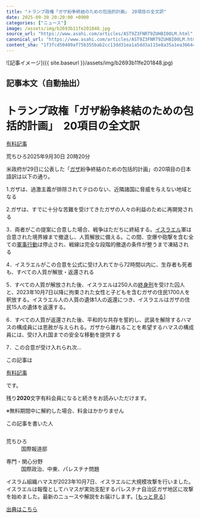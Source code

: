 ```yaml
---
title: "トランプ政権「ガザ紛争終結のための包括的計画」 20項目の全文訳"
date: 2025-09-30 20:20:00 +0900
categories: ["ニュース"]
image: /assets/img/b2693b11fe201848.jpg
source_url: "https://www.asahi.com/articles/AST9Z3FNRT9ZUHBI00LM.html"
canonical_url: "https://www.asahi.com/articles/AST9Z3FNRT9ZUHBI00LM.html"
content_sha: "1f3fcd50409af75b355bab2cc13dd31ea1a5dd3a115e8a35a1ea3664405e9c63"
---
```


![記事イメージ]({{ site.baseurl }}/assets/img/b2693b11fe201848.jpg)

## 記事本文（自動抽出）
<div><main role="main" id="main"><p></p><div class="y_Qv3"><h1>トランプ政権「ガザ紛争終結のための包括的計画」　20項目の全文訳</h1><div class="mhPng"><p><span class="fNPYU Q_Shz"><a href="//www.asahi.com/news/gold.html?iref=com_gold">有料記事</a></span></p><span class="H8KYB">荒ちひろ</span><span class="UDj4P"><time datetime="2025-09-30T11:20:00.000Z">2025年9月30日 20時20分</time></span></div></div><p id="gsm_above_SnsUtilityArea"></p><p x-component-name="CommentHeadline" x-component-data='{"commentCount":0,"commentators":[],"mode":"pc"}'></p><div class="nfyQp"><p>米政府が29日に公表した「<a href="//www.asahi.com/topics/word/%E3%83%91%E3%83%AC%E3%82%B9%E3%83%81%E3%83%8A%E8%87%AA%E6%B2%BB%E5%8C%BA%E3%82%AC%E3%82%B6.html" title="ガザ のトピックスを開く" class="eWgMZ">ガザ</a>紛争終結のための包括的計画」の20項目の日本語訳は以下の通り。</p><p>1.ガザは、過激主義が排除されてテロのない、近隣諸国に脅威を与えない地域となる</p><p>2.ガザは、すでに十分な苦難を受けてきたガザの人々の利益のために再開発される</p><p>3．両者がこの提案に合意した場合、戦争はただちに終結する。<a href="//www.asahi.com/topics/word/%E3%82%A4%E3%82%B9%E3%83%A9%E3%82%A8%E3%83%AB.html" title="イスラエル のトピックスを開く" class="eWgMZ">イスラエル</a>軍は合意された境界線まで撤退し、人質解放に備える。この間、空爆や砲撃を含む全ての<a href="//www.asahi.com/topics/word/%E8%BB%8D%E4%BA%8B%E8%A1%8C%E5%8B%95.html" title="軍事行動 のトピックスを開く" class="eWgMZ">軍事行動</a>は停止され、戦線は完全な段階的撤退の条件が整うまで凍結される</p><p>4．イスラエルがこの合意を公式に受け入れてから72時間以内に、生存者も死者も、すべての人質が解放・返還される</p><p>5．すべての人質が解放された後、イスラエルは250人の<a href="//www.asahi.com/topics/word/%E7%B5%82%E8%BA%AB%E5%88%91.html" title="終身刑 のトピックスを開く" class="eWgMZ">終身刑</a>を受けた囚人と、2023年10月7日以降に拘束された女性と子どもを含むガザの住民1700人を釈放する。イスラエル人の人質の遺体1人の返還につき、イスラエルはガザの住民15人の遺体を返還する。</p><p>6．すべての人質が返還された後、平和的な共存を誓約し、武装を解除するハマスの構成員には恩赦が与えられる。ガザから離れることを希望するハマスの構成員には、受け入れ国までの安全な移動を提供する</p><p class="Lujdo">7．この合意が受け入れられ次…</p></div><p></p><div class="NbZMW"><div class="PxAm1"><p>この記事は</p><img src="//www.asahicom.jp/images/icon_key_gold.png" alt><a href="//www.asahi.com/news/gold.html?iref=com_1kiji_g_0">有料記事</a><p>です。</p><span class="Zgt88">残り<b>2020</b>文字</span><span class="hideFromApp">有料会員になると続きをお読みいただけます。</span></div><p class="eQShK">※無料期間中に解約した場合、料金はかかりません</p></div><div x-component-name="WriterProfile" x-component-data='{"writerProfile":{"writerProfileList":[{"name":"荒ちひろ","code":"e22abc27acad31a3244a755df23ebb5b0b3be6aa3f2ffd2ffd8c267cde79b70a","department":"国際報道部","role":"","specialtyAndInterest":"国際政治、中東、パレスチナ問題","isFollowed":false,"introduction":"仙台、奈良総局、東京社会部、国際報道部、GLOBE編集部を経て、2025年9月から再び国際報道部に。学生時代から中東、特にパレスチナ問題に関心があり、難民問題をきっかけに、日本の外国人政策や入管問題も取材しています。","iconImageUrl":"https://profile-image.kraken.asahi.com/e22abc27acad31a3244a755df23ebb5b0b3be6aa3f2ffd2ffd8c267cde79b70a","canSendFanLetter":false}],"isWriterFollowAvailableMember":false},"isFreeArea":true}'><div id="writerProfile" class="yT62y"><p class="FPrYd">この記事を書いた人</p><div class="jdPPS"><div class="zRkIz"><a href="/reporter-bio/e22abc27acad31a3244a755df23ebb5b0b3be6aa3f2ffd2ffd8c267cde79b70a?iref=article_reporter_profile" class="CES5K"></a><div class="iKuvI"><figure class="BKNFc"><img src="https://profile-image.kraken.asahi.com/e22abc27acad31a3244a755df23ebb5b0b3be6aa3f2ffd2ffd8c267cde79b70a" alt></figure><dl class="WptL0"><dt>荒ちひろ</dt><dd>国際報道部</dd></dl></div><dl class="PXedm"><dt>専門・関心分野</dt><dd>国際政治、中東、パレスチナ問題</dd></dl></div></div></div></div><p x-component-name="ArticleCommentList" x-component-data='{"commentCount":0,"commentList":[],"shareUrlBase":"https://www.asahi.com/articles/AST9Z3FNRT9ZUHBI00LM.html","articleId":"AST9Z3FNRT9ZUHBI00LM","commentIdParam":"","equalCommentIdIndex":-1,"isAuthorized":false,"isFreePlan":false,"isPaidMember":false,"isPresent":false,"isHazard":false,"freeUrlBase":"//www.asahi.com","digitalUrlBase":"//digital.asahi.com"}'></p><div class="GA13d"><div class="eGTLS"><p>イスラム組織ハマスが2023年10月7日、イスラエルに大規模攻撃を行いました。イスラエルは報復としてハマスが実効支配するパレスチナ自治区ガザ地区に攻撃を始めました。最新のニュースや解説をお届けします。[<a href="https://www.asahi.com/topics/AP-d70a20ea-577d-4c9c-9bbd-c198f2acfa0d/?iref=kijishita_link">もっと見る</a>]</p></div></div></main></div>

[出典はこちら](https://www.asahi.com/articles/AST9Z3FNRT9ZUHBI00LM.html)
